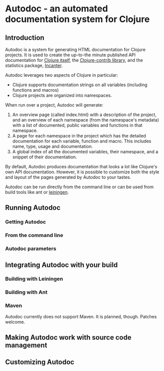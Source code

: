 Autodoc - an automated documentation system for Clojure
=======================================================

Introduction
------------

Autodoc is a system for generating HTML documentation for Clojure
projects. It is used to create the up-to-the minute published API
documentation for [Clojure
itself](http://richhickey.github.com/clojure), 
the [Clojure-contrib
library](http://richhickey.github.com/clojure-contrib), and the
statistics package, [Incanter](http://liebke.github.com/incanter).

Autodoc leverages two aspects of Clojure in particular:

* Clojure supports documentation strings on all variables (including functions
  and macros)
* Clojure projects are organized into namespaces.

When run over a project, Autodoc will generate:

1. An overview page (called index.html) with a description of the
project, and an overview of each namespace (from the namespace's
metadata) with a list of documented, public variables and functions in
that namespace. <put an image>
2. A page for each namespace in the project which has the detailed
documentation for each variable, function and macro. This includes
name, type, usage and documentation. <add a snippet>
3. A global index of all the documented variables, their namespace,
and a snippet of their documentation. <add a snippet>

By default, Autodoc produces documentation that looks a lot like
Clojure's own API documentation. However, it is possible to customize
both the style and layout of the pages generated by Autodoc to your
tastes.

Autodoc can be run directly from the command line or can be used from
build tools like ant or
[leiningen](http://github.com/technomancy/leiningen).

Running Autodoc
---------------

### Getting Autodoc ###


### From the command line ###

### Autodoc parameters ###

Integrating Autodoc with your build
-----------------------------------

### Building with Leiningen ###

### Building with Ant ### 

### Maven ###

Autodoc currently does not support Maven. It is planned, though. Patches welcome.

Making Autodoc work with source code management
-----------------------------------------------

Customizing Autodoc
-------------------


